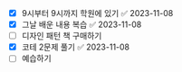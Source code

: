- [x] 9시부터 9시까지 학원에 있기 ✅ 2023-11-08
- [x] 그날 배운 내용 복습 ✅ 2023-11-08
- [ ] 디자인 패턴 책 구매하기
- [x] 코테 2문제 풀기 ✅ 2023-11-08
- [ ] 예습하기